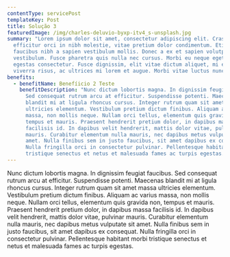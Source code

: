 ```yaml
---
contentType: servicePost
templateKey: Post
title: Solução 3
featuredImage: /img/charles-deluvio-byxp-itv4_s-unsplash.jpg
summary: "Lorem ipsum dolor sit amet, consectetur adipiscing elit. Cras
  efficitur orci in nibh molestie, vitae pretium dolor condimentum. Etiam
  faucibus nibh a sapien vestibulum mollis. Donec a ex et sapien volutpat
  vestibulum. Fusce pharetra quis nulla nec cursus. Morbi eu neque eget odio
  egestas consectetur. Fusce dignissim, elit vitae dictum aliquet, mi est
  viverra risus, ac ultrices mi lorem et augue. Morbi vitae luctus nunc. "
benefits:
  - benefitName: Benefíicio 2 Teste
    benefitDescription: "Nunc dictum lobortis magna. In dignissim feugiat faucibus.
      Sed consequat rutrum arcu at efficitur. Suspendisse potenti. Maecenas
      blandit mi at ligula rhoncus cursus. Integer rutrum quam sit amet massa
      ultricies elementum. Vestibulum pretium dictum finibus. Aliquam ac varius
      massa, non mollis neque. Nullam orci tellus, elementum quis gravida non,
      tempus et mauris. Praesent hendrerit pretium dolor, in dapibus massa
      facilisis id. In dapibus velit hendrerit, mattis dolor vitae, pulvinar
      mauris. Curabitur elementum nulla mauris, nec dapibus metus vulputate sit
      amet. Nulla finibus sem in justo faucibus, sit amet dapibus ex consequat.
      Nulla fringilla orci in consectetur pulvinar. Pellentesque habitant morbi
      tristique senectus et netus et malesuada fames ac turpis egestas. "
---
```

<!--StartFragment-->

Nunc dictum lobortis magna. In dignissim feugiat faucibus. Sed consequat rutrum arcu at efficitur. Suspendisse potenti. Maecenas blandit mi at ligula rhoncus cursus. Integer rutrum quam sit amet massa ultricies elementum. Vestibulum pretium dictum finibus. Aliquam ac varius massa, non mollis neque. Nullam orci tellus, elementum quis gravida non, tempus et mauris. Praesent hendrerit pretium dolor, in dapibus massa facilisis id. In dapibus velit hendrerit, mattis dolor vitae, pulvinar mauris. Curabitur elementum nulla mauris, nec dapibus metus vulputate sit amet. Nulla finibus sem in justo faucibus, sit amet dapibus ex consequat. Nulla fringilla orci in consectetur pulvinar. Pellentesque habitant morbi tristique senectus et netus et malesuada fames ac turpis egestas.

<!--EndFragment-->